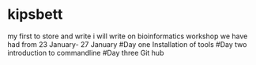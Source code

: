 # kipsbett
my first to store and write
i will write on bioinformatics workshop we have had from 23 January- 27 January
#Day one
Installation of tools
#Day two
introduction to commandline
#Day three
Git hub
